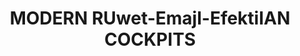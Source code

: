 ---
title: "MODERN RUwet-Emajl-EfektiIAN COCKPITS"
price: "1350" 
desc: "Set efekata - Avijacija"
img_path: "/assets/img/A.MIG-7435.jpg"
brand: AMMO
available: false
special_offer: false
new: false
soon: false
cat: "Weathering"
subcat: "wet-setovi"
subsubcat: "wet-Emajl-Efekti"
sifra: "A.MIG-7435"
---